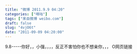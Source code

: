 ```yaml
---
title: "微博 2011.9.9 04:20"
categories: ["嘀咕"]
tags: ["来自微博 weibo.com"]
draft: false
slug: "4vjO6t"
date: "2011-09-09 04:20:00"
---
```


<p>9.8-----你好，，小强，，，，反正不害怕你也不想亲你，，， O网页链接 ​​​​</p>
